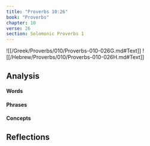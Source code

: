 ```yaml
---
title: "Proverbs 10:26"
book: "Proverbs"
chapter: 10
verse: 26
section: Solomonic Proverbs 1
---
```

![[/Greek/Proverbs/010/Proverbs-010-026G.md#Text]]
![[/Hebrew/Proverbs/010/Proverbs-010-026H.md#Text]]

## Analysis

#### Words

#### Phrases

#### Concepts

## Reflections
